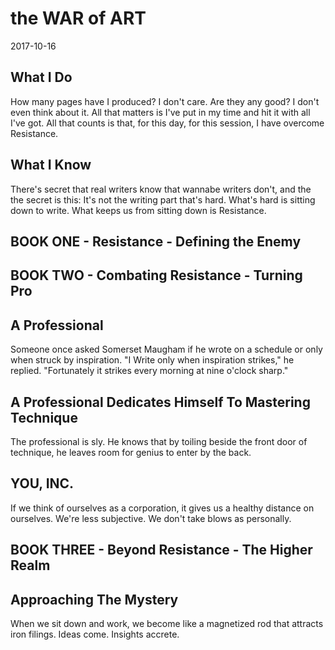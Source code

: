 # the WAR of ART
2017-10-16


## What I Do
How many pages have I produced? I don't care. Are they any good? I don't even think about it. All that matters is I've put in my time and hit it with all I've got. All that counts is that, for this day, for this session, I have overcome Resistance.


## What I Know
There's secret that real writers know that wannabe writers don't, and the the secret is this: It's not the writing part that's hard. What's hard is sitting down to write.
What keeps us from sitting down is Resistance.


## BOOK ONE - Resistance - Defining the Enemy


## BOOK TWO - Combating Resistance - Turning Pro
## A Professional
Someone once asked Somerset Maugham if he wrote on a schedule or only when struck by inspiration. "I Write only when inspiration strikes," he replied. "Fortunately it strikes every morning at nine o'clock sharp."

## A Professional Dedicates Himself To Mastering Technique
The professional is sly. He knows that by toiling beside the front door of technique, he leaves room for genius to enter by the back.

## YOU, INC.
If we think of ourselves as a corporation, it gives us a healthy distance on ourselves. We're less subjective. We don't take blows as personally.


## BOOK THREE - Beyond Resistance - The Higher Realm
## Approaching The Mystery
When we sit down and work, we become like a magnetized rod that attracts iron filings. Ideas come. Insights accrete.
